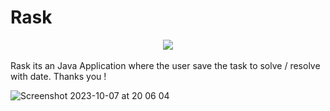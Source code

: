 # Rask
<center>
  <img src="https://github.com/RajendraPandit1/Rask/assets/75786029/947fcc89-cdf4-4f13-be20-80e3becc8ee1"></center><br>
Rask its an Java Application where the user save the task to solve / resolve with date. Thanks you !
<br>

![Screenshot 2023-10-07 at 20 06 04](https://github.com/RajendraPandit1/Rask/assets/75786029/cac18cac-ca15-4d0e-8b90-8e3bc73b8ce5)
